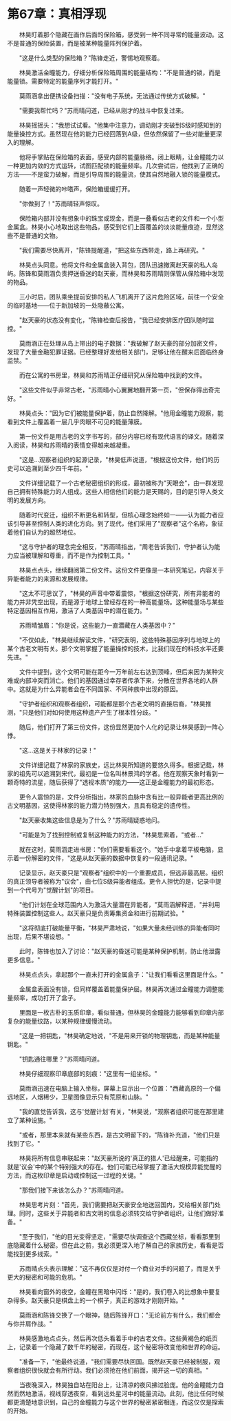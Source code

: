 # 第67章：真相浮现

　　林昊盯着那个隐藏在画作后面的保险箱，感受到一种不同寻常的能量波动。这不是普通的保险装置，而是被某种能量阵列保护着。

　　"这是什么类型的保险箱？"陈锋走近，警惕地观察着。

　　林昊激活金瞳能力，仔细分析保险箱周围的能量结构："不是普通的锁，而是能量锁。需要特定的能量序列才能打开。"

　　莫雨涵拿出便携设备扫描："没有电子系统，无法通过传统方式破解。"

　　"需要我帮忙吗？"苏雨晴问道，已经从刚才的战斗中恢复过来。

　　林昊摇摇头："我想试试看。"他集中注意力，调动刚才突破到S级时感知到的能量操控方式。虽然现在他的能力已经回落到A级，但依然保留了一些对能量更深入的理解。

　　他将手掌贴在保险箱的表面，感受内部的能量脉络。闭上眼睛，让金瞳能力以一种更加内敛的方式运转，试图匹配锁的能量频率。几次尝试后，他找到了正确的方法——不是蛮力破解，而是引导周围的能量流，使其自然地融入锁的能量模式。

　　随着一声轻微的咔嗒声，保险箱缓缓打开。

　　"你做到了！"苏雨晴轻声惊叹。

　　保险箱内部并没有想象中的珠宝或现金，而是一叠看似古老的文件和一个小型金属盒。林昊小心地取出这些物品，感受到它们上面覆盖的淡淡能量痕迹，显然这些不是普通的文物。

　　"我们需要尽快离开，"陈锋提醒道，"把这些东西带走，路上再研究。"

　　林昊点头同意。他将文件和金属盒装入背包，团队迅速撤离赵天豪的私人岛屿。陈锋和莫雨涵负责押送昏迷的赵天豪，而林昊和苏雨晴则保管从保险箱中发现的物品。

　　三小时后，团队乘坐提前安排的私人飞机离开了这片危险区域，前往一个安全的临时基地——位于新加坡的一处隐蔽公寓。

　　"赵天豪的状态没有变化，"陈锋检查后报告，"我已经安排医疗团队随时监控。"

　　莫雨涵正在处理从岛上带出的电子数据："我破解了赵天豪的部分加密文件，发现了大量金融犯罪证据。已经整理好发给相关部门，足够让他在醒来后面临终身监禁。"

　　而在公寓的书房里，林昊和苏雨晴正仔细研究从保险箱中找到的文件。

　　"这些文件似乎非常古老，"苏雨晴小心翼翼地翻开第一页，"但保存得出奇完好。"

　　林昊点头："因为它们被能量保护着，防止自然降解。"他用金瞳能力观察，能看到文件上覆盖着一层几乎肉眼不可见的能量薄膜。

　　第一份文件是用古老的文字书写的，部分内容已经有现代语言的译文。随着深入阅读，林昊和苏雨晴的表情变得越来越凝重。

　　"这是...观察者组织的起源记录，"林昊低声说道，"根据这份文件，他们的历史可以追溯到至少四千年前。"

　　文件详细记载了一个古老秘密组织的形成，最初被称为"天眼会"，由一群发现自己拥有特殊能力的人组成。这些人相信他们的能力是天赐的，目的是引导人类文明的发展方向。

　　随着时代变迁，组织不断更名和转型，但核心理念始终如一——认为能力者应该引导甚至控制人类的进化方向。到了现代，他们采用了"观察者"这个名称，象征着他们自认为的超然地位。

　　"这与守护者的理念完全相反，"苏雨晴指出，"周老告诉我们，守护者认为能力应当被理解和尊重，而不是作为控制工具。"

　　林昊点点头，继续翻阅第二份文件。这份文件更像是一本研究笔记，内容关于异能者能力的来源和发展规律。

　　"这太不可思议了，"林昊的声音中带着震惊，"根据这份研究，所有异能者的能力并非凭空出现，而是源于地球上曾经存在的一种高能量场。这种能量场与某些特定基因相互作用，激活了人类基因中的潜在能力。"

　　苏雨晴皱眉："你是说，这些能力一直潜藏在人类基因中？"

　　"不仅如此，"林昊继续解读文件，"研究表明，这些特殊基因序列与地球上的某个古老文明有关。那个文明掌握了能量操控的技术，比我们现在的科技水平还要先进。"

　　文件中提到，这个文明可能在距今一万年前左右达到顶峰，但后来因为某种灾难或内部冲突而消亡。他们的基因通过幸存者传承下来，分散在世界各地的人群中。这就是为什么异能者会在不同国家、不同种族中出现的原因。

　　"守护者组织和观察者组织，可能都是那个古老文明的直接后裔，"林昊推测，"只是他们对如何使用这种遗产产生了根本性分歧。"

　　随后，他们打开了第三份文件，这份显然更加个人化的记录让林昊感到一阵心悸。

　　"这...这是关于林家的记录！"

　　文件详细记载了林家的家族史，远比林昊所知道的要悠久得多。根据记载，林家的祖先可以追溯到宋代，最初是一位名叫林景鸿的学者。他在观察天象时看到一颗奇特的流星，随后获得了"透视本质"的能力——这正是金瞳能力的最初形态。

　　更令人震惊的是，文件分析指出，林家的血脉中含有比一般异能者更高比例的古文明基因，这使得林家的能力潜力特别强大，且具有稳定的遗传性。

　　"赵天豪收集这些信息是为了什么？"苏雨晴疑惑地问。

　　"可能是为了找到控制或复制这种能力的方法，"林昊思索着，"或者..."

　　就在这时，莫雨涵走进书房："你们需要看看这个。"她手中拿着平板电脑，显示着一份解密的文件，"这是从赵天豪的数据中恢复的一段通讯记录。"

　　记录显示，赵天豪只是"观察者"组织中的一个重要成员，但远非最高层。组织的真正领导者被称为"议会"，由七位S级异能者组成。更令人担忧的是，记录中提到一个代号为"觉醒计划"的项目。

　　"他们计划在全球范围内人为激活大量潜在异能者，"莫雨涵解释道，"并利用特殊装置控制这些人。赵天豪只是负责筹集资金和进行前期试验。"

　　"这将彻底打破能量平衡，"林昊严肃地说，"如果大量未经训练的异能者同时出现，后果不堪设想。"

　　此时，陈锋也加入了讨论："赵天豪的昏迷可能是某种保护机制，防止他泄露更多信息。"

　　林昊点点头，拿起那个一直未打开的金属盒子："让我们看看这里面是什么。"

　　金属盒表面没有锁，但同样覆盖着能量保护层。林昊再次通过金瞳能力调整能量频率，成功打开了盒子。

　　里面是一枚古朴的玉质印章，看似普通，但林昊的金瞳能力能够看到印章内部复杂的能量纹路，以某种规律缓慢流动。

　　"这是一把钥匙，"林昊确定地说，"不是用来开锁的物理钥匙，而是某种能量钥匙。"

　　"钥匙通往哪里？"苏雨晴问道。

　　林昊仔细观察印章底部的刻痕："这里有一组坐标。"

　　莫雨涵迅速在电脑上输入坐标，屏幕上显示出一个位置："西藏高原的一个偏远地区，人烟稀少，卫星图像显示只有荒原和山脉。"

　　"我的直觉告诉我，这与'觉醒计划'有关，"林昊说，"观察者组织可能在那里建立了某种设施。"

　　"或者，那里本来就有某些东西，是古文明留下的，"陈锋补充道，"他们只是找到了它。"

　　林昊将所有信息串联起来："赵天豪所说的'真正的猎人'已经醒来，可能指的就是'议会'中的某个特别强大的存在。他们可能已经掌握了激活大规模异能觉醒的方法，而这枚印章是启动或控制这一过程的关键。"

　　"那我们接下来该怎么办？"苏雨晴问道。

　　林昊思考片刻："首先，我们需要把赵天豪安全地送回国内，交给相关部门处理。同时，这些关于异能者和古文明的信息必须转交给守护者组织，让他们做好准备。"

　　"至于我们，"他的目光变得坚定，"需要尽快调查这个西藏坐标，看看那里到底隐藏着什么秘密。但在此之前，我必须更深入地了解自己的家族历史，看看是否能找到更多线索。"

　　苏雨晴点头表示理解："这不再仅仅是对付一个商业对手的问题了，而是关乎更大的秘密和可能的危机。"

　　林昊看向窗外的夜空，金瞳在黑暗中闪烁："是的，我们卷入的比想象中要复杂得多。赵天豪只是棋盘上的一个棋子，真正的游戏才刚刚开始。"

　　莫雨涵和陈锋交换了一个眼神，随后陈锋开口："无论前方有什么，我们都会与你并肩作战。"

　　林昊感激地点点头，然后再次低头看着手中的古老文件。这些黄褐色的纸页上，记录着一个隐藏了数千年的秘密，而现在，这个秘密将改变他和世界的命运。

　　"准备一下，"他最终说道，"我们需要尽快回国。既然赵天豪已经被制服，观察者组织很快就会有所行动。我们必须抢在他们前面，揭开这一切的真相。"

　　当夜晚深入，林昊独自站在阳台上，让清凉的夜风拂过脸庞。他的金瞳能力自然而然地激活，视线穿透夜空，看到远处星河中的能量流动。此刻，他比任何时候都更清楚地意识到，自己的金瞳能力与这个世界的秘密紧密相连，而这仅仅是探索的开始。 